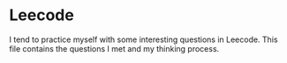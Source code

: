 # Leecode

I tend to practice myself with some interesting questions in Leecode. This file contains the questions I met and my thinking process.
